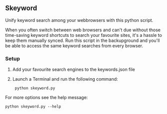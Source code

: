 ## Skeyword

Unify keyword search among your webbrowsers with this python script.

When you often switch between web browsers and can't due without those time-saving keyword shortcuts to search your favourite sites, it's a hassle to keep them manually synced. Run this script in the backupground and you'll be able to access the same keyword searches from every browser.

### Setup

1. Add your favourite search engines to the keywords.json file
2. Launch a Terminal and run the following command:

        python skeyword.py


For more options see the help message:

    python skeyword.py --help
